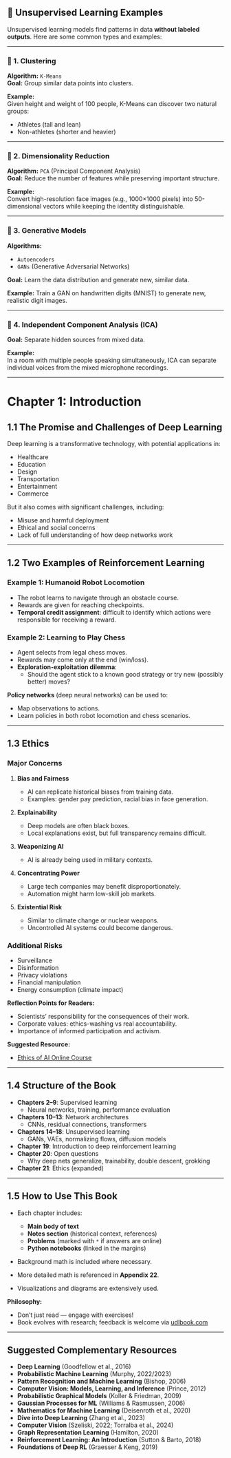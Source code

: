 ## 🧠 Unsupervised Learning Examples

Unsupervised learning models find patterns in data **without labeled outputs**. Here are some common types and examples:

---

### 📌 1. Clustering
**Algorithm:** `K-Means`  
**Goal:** Group similar data points into clusters.

**Example:**  
Given height and weight of 100 people, K-Means can discover two natural groups:
- Athletes (tall and lean)
- Non-athletes (shorter and heavier)

---

### 📌 2. Dimensionality Reduction
**Algorithm:** `PCA` (Principal Component Analysis)  
**Goal:** Reduce the number of features while preserving important structure.

**Example:**  
Convert high-resolution face images (e.g., 1000×1000 pixels) into 50-dimensional vectors while keeping the identity distinguishable.

---

### 📌 3. Generative Models
**Algorithms:** 
- `Autoencoders`
- `GANs` (Generative Adversarial Networks)

**Goal:** Learn the data distribution and generate new, similar data.

**Example:**
Train a GAN on handwritten digits (MNIST) to generate new, realistic digit images.

---

### 📌 4. Independent Component Analysis (ICA)
**Goal:** Separate hidden sources from mixed data.

**Example:**  
In a room with multiple people speaking simultaneously, ICA can separate individual voices from the mixed microphone recordings.

---
# Chapter 1: Introduction

## 1.1 The Promise and Challenges of Deep Learning

Deep learning is a transformative technology, with potential applications in:
- Healthcare
- Education
- Design
- Transportation
- Entertainment
- Commerce

But it also comes with significant challenges, including:
- Misuse and harmful deployment
- Ethical and social concerns
- Lack of full understanding of how deep networks work

---

## 1.2 Two Examples of Reinforcement Learning

### Example 1: Humanoid Robot Locomotion
- The robot learns to navigate through an obstacle course.
- Rewards are given for reaching checkpoints.
- **Temporal credit assignment**: difficult to identify which actions were responsible for receiving a reward.

### Example 2: Learning to Play Chess
- Agent selects from legal chess moves.
- Rewards may come only at the end (win/loss).
- **Exploration-exploitation dilemma**: 
  - Should the agent stick to a known good strategy or try new (possibly better) moves?

**Policy networks** (deep neural networks) can be used to:
- Map observations to actions.
- Learn policies in both robot locomotion and chess scenarios.

---

## 1.3 Ethics

### Major Concerns

1. **Bias and Fairness**
   - AI can replicate historical biases from training data.
   - Examples: gender pay prediction, racial bias in face generation.

2. **Explainability**
   - Deep models are often black boxes.
   - Local explanations exist, but full transparency remains difficult.

3. **Weaponizing AI**
   - AI is already being used in military contexts.

4. **Concentrating Power**
   - Large tech companies may benefit disproportionately.
   - Automation might harm low-skill job markets.

5. **Existential Risk**
   - Similar to climate change or nuclear weapons.
   - Uncontrolled AI systems could become dangerous.

### Additional Risks
- Surveillance
- Disinformation
- Privacy violations
- Financial manipulation
- Energy consumption (climate impact)

**Reflection Points for Readers:**
- Scientists’ responsibility for the consequences of their work.
- Corporate values: ethics-washing vs real accountability.
- Importance of informed participation and activism.

**Suggested Resource:**
- [Ethics of AI Online Course](https://ethics-of-ai.mooc.fi/)

---

## 1.4 Structure of the Book

- **Chapters 2–9**: Supervised learning
  - Neural networks, training, performance evaluation
- **Chapters 10–13**: Network architectures
  - CNNs, residual connections, transformers
- **Chapters 14–18**: Unsupervised learning
  - GANs, VAEs, normalizing flows, diffusion models
- **Chapter 19**: Introduction to deep reinforcement learning
- **Chapter 20**: Open questions
  - Why deep nets generalize, trainability, double descent, grokking
- **Chapter 21**: Ethics (expanded)

---

## 1.5 How to Use This Book

- Each chapter includes:
  - **Main body of text**
  - **Notes section** (historical context, references)
  - **Problems** (marked with `*` if answers are online)
  - **Python notebooks** (linked in the margins)

- Background math is included where necessary.
- More detailed math is referenced in **Appendix 22**.
- Visualizations and diagrams are extensively used.

**Philosophy:**
- Don’t just read — engage with exercises!
- Book evolves with research; feedback is welcome via [udlbook.com](http://udlbook.com)

---

## Suggested Complementary Resources

- **Deep Learning** (Goodfellow et al., 2016)
- **Probabilistic Machine Learning** (Murphy, 2022/2023)
- **Pattern Recognition and Machine Learning** (Bishop, 2006)
- **Computer Vision: Models, Learning, and Inference** (Prince, 2012)
- **Probabilistic Graphical Models** (Koller & Friedman, 2009)
- **Gaussian Processes for ML** (Williams & Rasmussen, 2006)
- **Mathematics for Machine Learning** (Deisenroth et al., 2020)
- **Dive into Deep Learning** (Zhang et al., 2023)
- **Computer Vision** (Szeliski, 2022; Torralba et al., 2024)
- **Graph Representation Learning** (Hamilton, 2020)
- **Reinforcement Learning: An Introduction** (Sutton & Barto, 2018)
- **Foundations of Deep RL** (Graesser & Keng, 2019)
